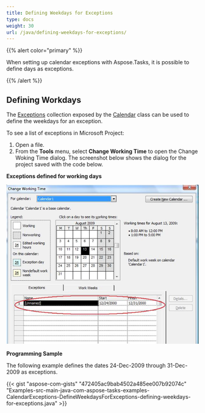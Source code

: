 ```yaml
---
title: Defining Weekdays for Exceptions
type: docs
weight: 30
url: /java/defining-weekdays-for-exceptions/
---
```


{{% alert color="primary" %}} 

When setting up calendar exceptions with Aspose.Tasks, it is possible to define days as exceptions.

{{% /alert %}} 
## **Defining Workdays**
The [Exceptions](/pages/createpage.action?spaceKey=tasksjava&title=com.aspose.tasks.CalendarExceptionCollection+class&linkCreation=true&fromPageId=16581055) collection exposed by the [Calendar](/pages/createpage.action?spaceKey=tasksjava&title=com.aspose.tasks.Calendar+Class&linkCreation=true&fromPageId=16581055) class can be used to define the weekdays for an exception.

To see a list of exceptions in Microsoft Project:

1. Open a file.
1. From the **Tools** menu, select **Change Working Time** to open the Change Woking Time dialog.
   The screenshot below shows the dialog for the project saved with the code below.

**Exceptions defined for working days** 

![todo:image_alt_text](defining-weekdays-for-exceptions_1.png)

**Programming Sample**

The following example defines the dates 24-Dec-2009 through 31-Dec-2009 as exceptions.

{{< gist "aspose-com-gists" "472405ac9bab4502a485ee007b92074c" "Examples-src-main-java-com-aspose-tasks-examples-CalendarExceptions-DefineWeekdaysForExceptions-defining-weekdays-for-exceptions.java" >}}
